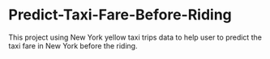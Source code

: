 # Predict-Taxi-Fare-Before-Riding
This project using New York yellow taxi trips data to help user to predict the taxi fare in New York before the riding.
